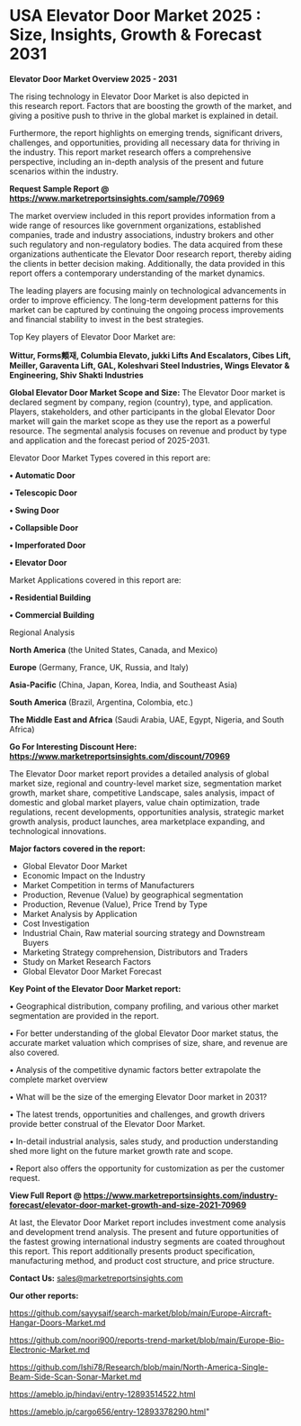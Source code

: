 # USA  Elevator Door Market 2025 : Size, Insights, Growth & Forecast 2031

<Strong> Elevator Door Market Overview 2025 - 2031</strong>

The rising technology in Elevator Door Market is also depicted in this research report. Factors that are boosting the growth of the market, and giving a positive push to thrive in the global market is explained in detail.

Furthermore, the report highlights on emerging trends, significant drivers, challenges, and opportunities, providing all necessary data for thriving in the industry. This report market research offers a comprehensive perspective, including an in-depth analysis of the present and future scenarios within the industry.

<strong>Request Sample Report @ <a href=https://www.marketreportsinsights.com/sample/70969>https://www.marketreportsinsights.com/sample/70969</a></strong>

The market overview included in this report provides information from a wide range of resources like government organizations, established companies, trade and industry associations, industry brokers and other such regulatory and non-regulatory bodies. The data acquired from these organizations authenticate the Elevator Door research report, thereby aiding the clients in better decision making. Additionally, the data provided in this report offers a contemporary understanding of the market dynamics.

The leading players are focusing mainly on technological advancements in order to improve efficiency. The long-term development patterns for this market can be captured by continuing the ongoing process improvements and financial stability to invest in the best strategies.

Top Key players of Elevator Door Market are:

<strong>Wittur, Forms䫪재, Columbia Elevato, jukki Lifts And Escalators, Cibes Lift, Meiller, Garaventa Lift, GAL, Koleshvari Steel Industries, Wings Elevator & Engineering, Shiv Shakti Industries</strong>

<strong><b>Global Elevator Door Market Scope and Size:</b></strong>
The Elevator Door market is declared segment by company, region (country), type, and application. Players, stakeholders, and other participants in the global Elevator Door market will gain the market scope as they use the report as a powerful resource. The segmental analysis focuses on revenue and product by type and application and the forecast period of 2025-2031.

Elevator Door Market Types covered in this report are:

<strong>• Automatic Door

• Telescopic Door

• Swing Door

• Collapsible Door

• Imperforated Door

• Elevator Door</strong>

Market Applications covered in this report are:

<strong>• Residential Building

• Commercial Building</strong> 

Regional Analysis

<strong>North America</strong> (the United States, Canada, and Mexico)

<strong>Europe</strong> (Germany, France, UK, Russia, and Italy)

<strong>Asia-Pacific</strong> (China, Japan, Korea, India, and Southeast Asia)

<strong>South America</strong> (Brazil, Argentina, Colombia, etc.)

<strong>The Middle East and Africa</strong> (Saudi Arabia, UAE, Egypt, Nigeria, and South Africa)

<strong>Go For Interesting Discount Here: <a href=https://www.marketreportsinsights.com/discount/70969>https://www.marketreportsinsights.com/discount/70969</a></strong>

The Elevator Door market report provides a detailed analysis of global market size, regional and country-level market size, segmentation market growth, market share, competitive Landscape, sales analysis, impact of domestic and global market players, value chain optimization, trade regulations, recent developments, opportunities analysis, strategic market growth analysis, product launches, area marketplace expanding, and technological innovations.

<strong><b>Major factors covered in the report:</b></strong>
<ul>
  <li>Global Elevator Door Market </li>
  <li>Economic Impact on the Industry</li>
  <li>Market Competition in terms of Manufacturers</li>
  <li>Production, Revenue (Value) by geographical segmentation</li>
  <li>Production, Revenue (Value), Price Trend by Type</li>
  <li>Market Analysis by Application</li>
  <li>Cost Investigation</li>
  <li>Industrial Chain, Raw material sourcing strategy and Downstream Buyers</li>
  <li>Marketing Strategy comprehension, Distributors and Traders</li>
  <li>Study on Market Research Factors</li>
  <li>Global Elevator Door Market Forecast</li>
</ul>

<strong><b>Key Point of the Elevator Door Market report:</b></strong>

• Geographical distribution, company profiling, and various other market segmentation are provided in the report.

• For better understanding of the global Elevator Door market status, the accurate market valuation which comprises of size, share, and revenue are also covered.

• Analysis of the competitive dynamic factors better extrapolate the complete market overview

• What will be the size of the emerging Elevator Door market in 2031?

• The latest trends, opportunities and challenges, and growth drivers provide better construal of the Elevator Door Market.

• In-detail industrial analysis, sales study, and production understanding shed more light on the future market growth rate and scope.

• Report also offers the opportunity for customization as per the customer request.

<strong><b>View Full Report @ <a href=https://www.marketreportsinsights.com/industry-forecast/elevator-door-market-growth-and-size-2021-70969>https://www.marketreportsinsights.com/industry-forecast/elevator-door-market-growth-and-size-2021-70969</a></b></strong>


At last, the Elevator Door Market report includes investment come analysis and development trend analysis. The present and future opportunities of the fastest growing international industry segments are coated throughout this report. This report additionally presents product specification, manufacturing method, and product cost structure, and price structure.

<strong>Contact Us:</strong>
sales@marketreportsinsights.com

<strong>Our other reports:</strong>

<a href=https://github.com/sayysaif/search-market/blob/main/Europe-Aircraft-Hangar-Doors-Market.md>https://github.com/sayysaif/search-market/blob/main/Europe-Aircraft-Hangar-Doors-Market.md</a>

<a href=https://github.com/noori900/reports-trend-market/blob/main/Europe-Bio-Electronic-Market.md>https://github.com/noori900/reports-trend-market/blob/main/Europe-Bio-Electronic-Market.md</a>

<a href=https://github.com/Ishi78/Research/blob/main/North-America-Single-Beam-Side-Scan-Sonar-Market.md>https://github.com/Ishi78/Research/blob/main/North-America-Single-Beam-Side-Scan-Sonar-Market.md</a>

<a href=https://ameblo.jp/hindavi/entry-12893514522.html>https://ameblo.jp/hindavi/entry-12893514522.html</a>

<a href=https://ameblo.jp/cargo656/entry-12893378290.html>https://ameblo.jp/cargo656/entry-12893378290.html</a>"
